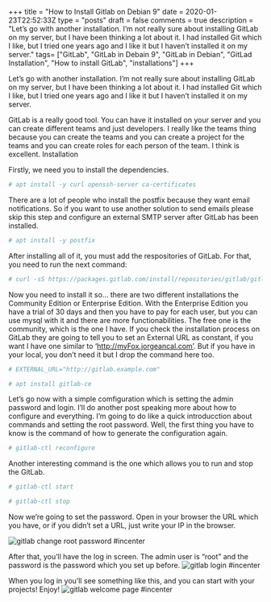 +++
title = "How to Install Gitlab on Debian 9"
date = 2020-01-23T22:52:33Z
type = "posts"
draft = false
comments = true
description = "Let’s go with another installation. I’m not really sure about installing GitLab on my server, but I have been thinking a lot about it. I had installed Git which I like, but I tried one years ago and I like it but I haven’t installed it on my server."
tags= ["GitLab", "GitLab in Debain 9", "GitLab in Debian", "GitLad Installation", "How to install GitLab", "installations"]
+++

Let’s go with another installation. I’m not really sure about installing GitLab on my server, but I have been thinking a lot about it. I had installed Git which I like, but I tried one years ago and I like it but I haven’t installed it on my server.

GitLab is a really good tool. You can have it installed on your server and you can create different teams and just developers. I really like the teams thing because you can create the teams and you can create a project for the teams and you can create roles for each person of the team. I think is excellent.
Installation

Firstly, we need you to install the dependencies.

```bash
# apt install -y curl openssh-server ca-certificates
```

There are a lot of people who install the postfix because they want email notifications. So if you want to use another solution to send emails please skip this step and configure an external SMTP server after GitLab has been installed.

```bash
# apt install -y postfix
```

After installing all of it, you must add the respositories of GitLab. For that, you need to run the next command:

```bash
# curl -sS https://packages.gitlab.com/install/repositories/gitlab/gitlab-ce/script.deb.sh | bash
```
Now you need to install it so… there are two different installations the Community Edition or Enterprise Edition. With the Enterprise Edition you have a trial of 30 days and then you have to pay for each user, but you can use mysql with it and there are more functionabilities. The free one is the community, which is the one I have. If you check the installation process on GitLab they are going to tell you to set an External URL as constant, if you want I have one similar to ‘http://myFox.jorgeancal.com’. But if you have in your local, you don’t need it but I drop the command here too.

```bash
# EXTERNAL_URL="http://gitlab.example.com"

# apt install gitlab-ce
```
Let’s go now with a simple comfiguration which is setting the admin password and login. I’ll do another post speaking more about how to configure and everything. I’m going to do like a quick introducction about commands and setting the root password. Well, the first thing you have to know is the command of how to generate the configuration again.
```bash
# gitlab-ctl reconfigure
```
Another interesting command is the one which allows you to run and stop the GitLab.
```bash
# gitlab-ctl start

# gitlab-ctl stop
```
Now we’re going to set the password. Open in your browser the URL which you have, or if you didn’t set a URL, just write your IP in the browser.

![gitlab change root password #incenter](/images/gitlab1.png)

After that, you’ll have the log in screen. The admin user is “root” and the password is the password which you set up before.
![gitlab login #incenter](/images/logIn.png)

When you log in you’ll see something like this, and you can start with your projects! Enjoy!
![gitlab welcome page #incenter](/images/welcome.png)
